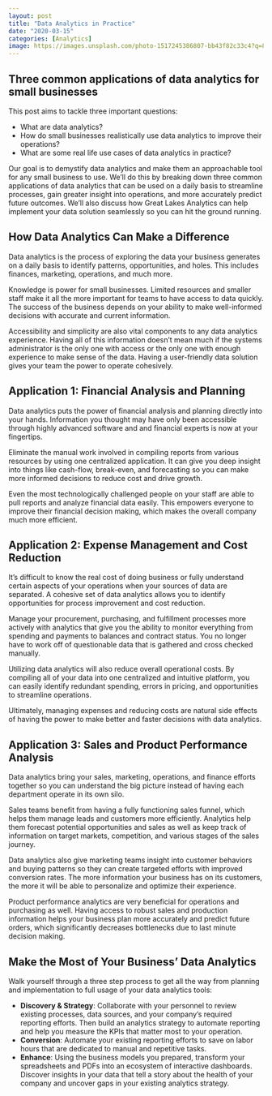 ```yaml
---
layout: post
title: "Data Analytics in Practice"
date: "2020-03-15"
categories: [Analytics]
image: https://images.unsplash.com/photo-1517245386807-bb43f82c33c4?q=80&w=1470&auto=format&fit=crop&ixlib=rb-4.0.3&ixid=M3wxMjA3fDB8MHxwaG90by1wYWdlfHx8fGVufDB8fHx8fA%3D%3D
---
```


## Three common applications of data analytics for small businesses

This post aims to tackle three important questions:

- What are data analytics?
- How do small businesses realistically use data analytics to improve their operations?
- What are some real life use cases of data analytics in practice?

Our goal is to demystify data analytics and make them an approachable tool for any small business to use. We’ll do this by breaking down three common applications of data analytics that can be used on a daily basis to streamline processes, gain greater insight into operations, and more accurately predict future outcomes. We’ll also discuss how Great Lakes Analytics can help implement your data solution seamlessly so you can hit the ground running.

## How Data Analytics Can Make a Difference

Data analytics is the process of exploring the data your business generates on a daily basis to identify patterns, opportunities, and holes. This includes finances, marketing, operations, and much more.

Knowledge is power for small businesses. Limited resources and smaller staff make it all the more important for teams to have access to data quickly. The success of the business depends on your ability to make well-informed decisions with accurate and current information.

Accessibility and simplicity are also vital components to any data analytics experience. Having all of this information doesn’t mean much if the systems administrator is the only one with access or the only one with enough experience to make sense of the data. Having a user-friendly data solution gives your team the power to operate cohesively.

## Application 1: Financial Analysis and Planning

Data analytics puts the power of financial analysis and planning directly into your hands. Information you thought may have only been accessible through highly advanced software and and financial experts is now at your fingertips.

Eliminate the manual work involved in compiling reports from various resources by using one centralized application. It can give you deep insight into things like cash-flow, break-even, and forecasting so you can make more informed decisions to reduce cost and drive growth.

Even the most technologically challenged people on your staff are able to pull reports and analyze financial data easily. This empowers everyone to improve their financial decision making, which makes the overall company much more efficient.

## Application 2: Expense Management and Cost Reduction

It’s difficult to know the real cost of doing business or fully understand certain aspects of your operations when your sources of data are separated. A cohesive set of data analytics allows you to identify opportunities for process improvement and cost reduction.

Manage your procurement, purchasing, and fulfillment processes more actively with analytics that give you the ability to monitor everything from spending and payments to balances and contract status. You no longer have to work off of questionable data that is gathered and cross checked manually.

Utilizing data analytics will also reduce overall operational costs. By compiling all of your data into one centralized and intuitive platform, you can easily identify redundant spending, errors in pricing, and opportunities to streamline operations.

Ultimately, managing expenses and reducing costs are natural side effects of having the power to make better and faster decisions with data analytics.

## Application 3: Sales and Product Performance Analysis

Data analytics bring your sales, marketing, operations, and finance efforts together so you can understand the big picture instead of having each department operate in its own silo.

Sales teams benefit from having a fully functioning sales funnel, which helps them manage leads and customers more efficiently. Analytics help them forecast potential opportunities and sales as well as keep track of information on target markets, competition, and various stages of the sales journey.

Data analytics also give marketing teams insight into customer behaviors and buying patterns so they can create targeted efforts with improved conversion rates. The more information your business has on its customers, the more it will be able to personalize and optimize their experience.

Product performance analytics are very beneficial for operations and purchasing as well. Having access to robust sales and production information helps your business plan more accurately and predict future orders, which significantly decreases bottlenecks due to last minute decision making.

## Make the Most of Your Business’ Data Analytics

Walk yourself through a three step process to get all the way from planning and implementation to full usage of your data analytics tools:

- **Discovery & Strategy**: Collaborate with your personnel to review existing processes, data sources, and your company’s required reporting efforts. Then build an analytics strategy to automate reporting and help you measure the KPIs that matter most to your operation. 
- **Conversion**: Automate your existing reporting efforts to save on labor hours that are dedicated to manual and repetitive tasks.
- **Enhance**: Using the business models you prepared, transform your spreadsheets and PDFs into an ecosystem of interactive dashboards. Discover insights in your data that tell a story about the health of your company and uncover gaps in your existing analytics strategy.
